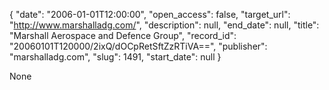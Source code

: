 {
  "date": "2006-01-01T12:00:00", 
  "open_access": false, 
  "target_url": "http://www.marshalladg.com/", 
  "description": null, 
  "end_date": null, 
  "title": "Marshall Aerospace and Defence Group", 
  "record_id": "20060101T120000/2ixQ/dOCpRetSftZzRTiVA==", 
  "publisher": "marshalladg.com", 
  "slug": 1491, 
  "start_date": null
}

None